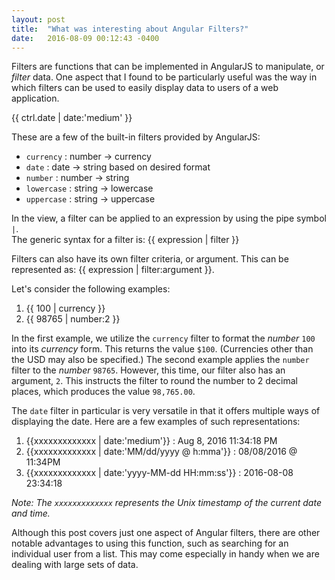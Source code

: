 ```yaml
---
layout: post
title:  "What was interesting about Angular Filters?"
date:   2016-08-09 00:12:43 -0400
---
```


Filters are functions that can be implemented in AngularJS to manipulate, or *filter* data. One aspect that I found to be particularly useful was the way in which filters can be used to easily display data to users of a web application.

{{ ctrl.date | date:'medium' }}

These are a few of the built-in filters provided by AngularJS:

* `currency` : number -> currency
* `date` : date -> string based on desired format
* `number` : number -> string
* `lowercase` : string -> lowercase
* `uppercase` : string -> uppercase

In the view, a filter can be applied to an expression by using the pipe symbol `|`.  
The generic syntax for a filter is: {{ expression | filter }}

Filters can also have its own filter criteria, or argument. This can be represented as: {{ expression | filter:argument }}. 

Let's consider the following examples:

1. {{ 100 | currency }}
2. {{ 98765 | number:2 }}

In the first example, we utilize the `currency` filter to format the *number* `100` into its *currency* form. This returns the value `$100`. (Currencies other than the USD may also be specified.) The second example applies the `number` filter to the *number* `98765`. However, this time, our filter also has an argument, `2`. This instructs the filter to round the number to 2 decimal places, which produces the value `98,765.00`.

The `date` filter in particular is very versatile in that it offers multiple ways of displaying the date. Here are a few examples of such representations:

1. {{xxxxxxxxxxxxx | date:'medium'}} : Aug 8, 2016 11:34:18 PM
2. {{xxxxxxxxxxxxx | date:'MM/dd/yyyy @ h:mma'}} : 08/08/2016 @ 11:34PM
3. {{xxxxxxxxxxxxx | date:'yyyy-MM-dd HH:mm:ss'}} : 2016-08-08 23:34:18

*Note: The `xxxxxxxxxxxxx` represents the Unix timestamp of the current date and time.*

Although this post covers just one aspect of Angular filters, there are other notable advantages to using this function, such as searching for an individual user from a list. This may come especially in handy when we are dealing with large sets of data. 
